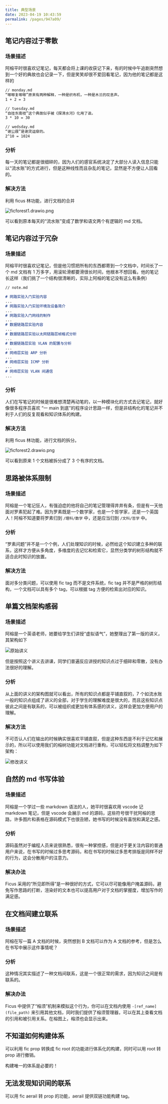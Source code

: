 ```yaml
---
title: 典型场景
date: 2023-04-19 10:43:59
permalink: /pages/947a09/
---
```


## 笔记内容过于零散

### 场景描述

阿榕平时很喜欢记笔记，每天都会将上课的收获记下来，有的时候中午追剧突然想到一个好的典故也会记录一下，但是笑笑却很不爱回看笔记，因为他的笔记都是这样的

```markdown
// monday.md
“唧唧复唧唧”原来有两种解释，一种是织布机，一种是木兰的叹息声。
1 + 2 = 3

// tuesday.md
“自挂东南枝”这个典故似乎被《探清水河》化用了诶。
3 * 10 = 30

// wedsday.md
“谢公屐”是谢灵运穿的。
2^10 = 1024
```

### 分析

每一天的笔记都是很细碎的，因为人们的感官系统决定了大部分人读入信息只能以“流水账”的方式进行，但是这种线性而且杂乱的笔记，显然是不方便让人回看的。

### 解决方法

利用 ficus 林功能，进行文档的合并

![ficforest1.drawio.png](./example/ficforest1.drawio.png)

可以看到原本每天的“流水账”变成了数学和语文两个有逻辑的 md 文档。

## 笔记内容过于冗杂

### 场景描述

阿榕平时很喜欢记笔记，但是他习惯把所有的东西都寄到一个文档中，时间长了一个 md 文档有 1 万多字，用滚轮滑都要滑很长时间，他根本不想回看。他的笔记长这样（我们挑了一个结构很清晰的，实际上阿榕的笔记没有这么有条例）

```markdown
// note.md

# 网路实验入门实验内容
...
# 网路实验入门实验环境及设备简介
...
# 网路实验入门网线的制作
...
# 数据链路层实验内容
...
# 数据链路层实验以太网链路层帧格式分析
...
# 数据链路层实验 VLAN 的配置与分析
...
# 网络层实验 ARP 分析
...
# 网络层实验 ICMP 分析
...
# 网络层实验 VLAN 间通信
...
```

### 分析

人们在写笔记的时候是很难想清楚再动笔的，以一种模块化的方式去记笔记，就好像很多程序员喜欢 “一 main 到底”的程序设计思路一样，但是非结构化的笔记并不利于人们的反复观看和知识体系的构建。

### 解决方法

利用 ficus 林功能，进行文档的拆分。

![ficforest2.drawio.png](./example/ficforest2.drawio.png)

可以看到原来 1 个文档被拆分成了 3 个有序的文档。

## 思路被体系限制

### 场景描述

阿榕是一个笔记狂人，有强迫症的他将自己的笔记管理得井井有条，但是有一天他面对罗素犯起了难。因为罗素既是一个数学家，也是一个哲学家，还是一个英国人！阿榕不知道要将罗素归到 `/理科/数学` 中，还是应当归到 `/文科/哲学` 中。

### 分析

“罗素问题”并不是一个个例，人们处理知识的时候，必然给这个知识建立多种的联系，这样才方便从多角度，多维度的去记忆和检索它，显然分类学的树形结构就不适合此时知识的放置。

### 解决方法

面对多分类问题，可以使用 fic tag 而不是文件系统，fic tag 并不是严格的树形结构，一个文档可以具有多个 tag，可以根据 tag 方便的检索出对应的知识。

## 单篇文档架构感弱

### 场景描述

阿榕是一个英语老师，她要给学生们讲授“虚拟语气”，她整理出了第一版的讲义，其架构如下

![原始讲义](./example/image20230402201059119.png)

但是按照这个讲义去讲课，同学们普遍反应讲授的知识点过于细碎和零散，没有办法很好的理解。

### 分析

从上面的讲义的架构图就可以看出，所有的知识点都是平铺直叙的，7 个如流水账一般的知识点组成了讲义的全部，对于学生的理解难度是很大的，而且这些知识点彼此之间是有联系的，可以被组织成更加有体系感的讲义，这样会更加方便用户的理解。

### 解决方法

不可否认人们在输出的时候确实很喜欢平铺直叙，但是这种东西是不利于记忆和展示的，所以可以使用我们的榕树功能对文档进行重构，可以轻松将文档调整为如下架构：

![修改讲义](./example/image20230402201844631.png)

## 自然的 md 书写体验

### 场景描述

阿榕是一个学过一些 markdown 语法的人，她平时很喜欢用 vscode 记 markdown 笔记，但是 vscode 会展示 md 的源码，这些符号很干扰阿榕的思路，许多图片和表格在源码模式下也很丑陋，她书写的时候没有喜悦和满足之感。

### 分析

源码虽然对于编程人员来说很熟悉，很有一种掌控感，但是对于更关注内容的普通用户来说，在书写的时候过多思考源码，和在书写的时候过多思考排版是同样不好的行为，这会分散用户的注意力。

### 解决办法

Ficus 采用的“所见即所得”是一种很好的方式，它可以尽可能像用户掩盖源码，避免写作思路的打断，渲染好的文本也可以提高用户对于文档的掌握度，增加写作的满足感。

## 在文档间建立联系

### 场景描述

阿榕在写一篇 A 文档的时候，突然想到 B 文档可以作为 A 文档的参考，但是怎么在书写中展示这件事情呢？

### 分析

这种情况其实描述了一种文档间联系，这是一个很正常的需求，因为知识之间是有联系的。

### 解决办法

Ficus 中提供了“榕须”机制来模拟这个行为，你可以在文档内使用 `-[ref_name](file_path)` 来引用其他文档，同时我们提供了榕须管理器，可以在其上查看文档的引用和被引用关系。在榕图上，榕须也会显示出来。

## 不知道如何构建体系

可以利用 fic prop 转换成 fic root 的功能进行体系化的构建，同时可以用 root 转 prop 进行撤销。

构建唯一的体系是必要的！

## 无法发现知识间的联系

可以用 fic aerail 转 prop 的功能，aerail 提供双链功能构建 tag。